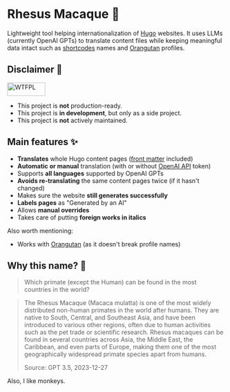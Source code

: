 # Rhesus Macaque 🐒

Lightweight tool helping internationalization of [Hugo] websites.
It uses LLMs (currently OpenAI GPTs) to translate content files
while keeping meaningful data intact such as [shortcodes] names and [Orangutan] profiles.

<!-- Design decisions are detailed in [`design/README.md`](./design/README.md). -->

## Disclaimer 🙅

<a href="http://www.wtfpl.net/">
  <img
    src="http://www.wtfpl.net/wp-content/uploads/2012/12/wtfpl-badge-1.png"
    width="88" height="31"
    alt="WTFPL"
  />
</a>

- This project is **not** production-ready.
- This project is **in development**, but only as a side project.
- This project is **not** actively maintained.

## Main features ✨

- **Translates** whole Hugo content pages ([front matter] included)
- **Automatic or manual** translation (with or without [OpenAI API] token)
- Supports **all languages** supported by OpenAI GPTs
- **Avoids re-translating** the same content pages twice (if it hasn't changed)
- Makes sure the website **still generates successfully**
- **Labels pages** as "Generated by an AI"
- Allows **manual overrides**
- Takes care of putting **foreign works in italics**

Also worth mentioning:

- Works with [Orangutan] (as it doesn't break profile names)

## Why this name? 🤨

> Which primate (except the Human) can be found in the most countries in the world?

> The Rhesus Macaque (Macaca mulatta) is one of the most widely distributed non-human primates in the world after humans. They are native to South, Central, and Southeast Asia, and have been introduced to various other regions, often due to human activities such as the pet trade or scientific research. Rhesus macaques can be found in several countries across Asia, the Middle East, the Caribbean, and even parts of Europe, making them one of the most geographically widespread primate species apart from humans.
>
> Source: GPT 3.5, 2023-12-27

Also, I like monkeys.

[front matter]: https://gohugo.io/content-management/front-matter/ "Front matter | Hugo"
[Hugo]: https://gohugo.io/ "The world’s fastest framework for building websites | Hugo"
[OpenAI API]: https://openai.com/product#made-for-developers
[Orangutan]: https://github.com/RemiBardon/Orangutan "RemiBardon/Orangutan: Lightweight authorization layer for static sites"
[shortcodes]: https://gohugo.io/content-management/shortcodes/ "Shortcodes | Hugo"
